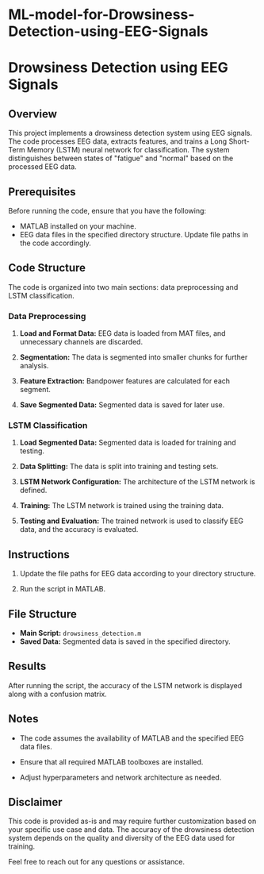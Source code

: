 # ML-model-for-Drowsiness-Detection-using-EEG-Signals
# Drowsiness Detection using EEG Signals

## Overview

This project implements a drowsiness detection system using EEG signals. The code processes EEG data, extracts features, and trains a Long Short-Term Memory (LSTM) neural network for classification. The system distinguishes between states of "fatigue" and "normal" based on the processed EEG data.

## Prerequisites

Before running the code, ensure that you have the following:

- MATLAB installed on your machine.
- EEG data files in the specified directory structure. Update file paths in the code accordingly.

## Code Structure

The code is organized into two main sections: data preprocessing and LSTM classification.

### Data Preprocessing

1. **Load and Format Data:** EEG data is loaded from MAT files, and unnecessary channels are discarded.

2. **Segmentation:** The data is segmented into smaller chunks for further analysis.

3. **Feature Extraction:** Bandpower features are calculated for each segment.

4. **Save Segmented Data:** Segmented data is saved for later use.

### LSTM Classification

1. **Load Segmented Data:** Segmented data is loaded for training and testing.

2. **Data Splitting:** The data is split into training and testing sets.

3. **LSTM Network Configuration:** The architecture of the LSTM network is defined.

4. **Training:** The LSTM network is trained using the training data.

5. **Testing and Evaluation:** The trained network is used to classify EEG data, and the accuracy is evaluated.

## Instructions

1. Update the file paths for EEG data according to your directory structure.

2. Run the script in MATLAB.

## File Structure

- **Main Script:** `drowsiness_detection.m`
- **Saved Data:** Segmented data is saved in the specified directory.

## Results

After running the script, the accuracy of the LSTM network is displayed along with a confusion matrix.

## Notes

- The code assumes the availability of MATLAB and the specified EEG data files.

- Ensure that all required MATLAB toolboxes are installed.

- Adjust hyperparameters and network architecture as needed.

## Disclaimer

This code is provided as-is and may require further customization based on your specific use case and data. The accuracy of the drowsiness detection system depends on the quality and diversity of the EEG data used for training.

Feel free to reach out for any questions or assistance.
